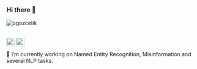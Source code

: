### Hi there 👋
<p align=""> <img src="https://komarev.com/ghpvc/?username=ogozcelik" alt="ogozcelik" /> </p> <br/>
<a href="https://mail.google.com/mail/ogozcelik@gmail.com"> <img align="left" alt="Gmail" width="22px" src="https://upload.wikimedia.org/wikipedia/commons/7/7e/Gmail_icon_%282020%29.svg" /> </a>
<a href="https://www.linkedin.com/in/ogozcelik"> <img align="left" alt="LinkdeIN" width="22px" src="https://upload.wikimedia.org/wikipedia/commons/e/e9/Linkedin_icon.svg" /> </a> <br/><br/>
🔭 I’m currently working on Named Entity Recognition, Misinformation and several NLP tasks.

<!--
**ogozcelik/ogozcelik** is a ✨ _special_ ✨ repository because its `README.md` (this file) appears on your GitHub profile.

Here are some ideas to get you started:

- 🔭 I’m currently working on ...
- 🌱 I’m currently learning ...
- 👯 I’m looking to collaborate on ...
- 🤔 I’m looking for help with ...
- 💬 Ask me about ...
- 📫 How to reach me: ...
- 😄 Pronouns: ...
- ⚡ Fun fact: ...
-->
